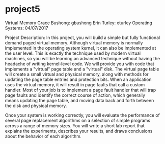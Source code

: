 # project5
Virtual Memory
Grace Bushong: gbushong
Erin Turley: eturley
Operating Systems: 04/07/2017

Project Description: In this project, you will build a simple but fully functional demand paged virtual memory. Although virtual memory is normally implemented in the operating system kernel, it can also be implemented at the user level. This is exactly the technique used by modern virtual machines, so you will be learning an advanced technique without having the headache of writing kernel-level code. We will provide you with code that implements a "virtual" page table and a "virtual" disk. The virtual page table will create a small virtual and physical memory, along with methods for updating the page table entries and protection bits. When an application uses the virtual memory, it will result in page faults that call a custom handler. Most of your job is to implement a page fault handler that will trap page faults and identify the correct course of action, which generally means updating the page table, and moving data back and forth between the disk and physical memory.

Once your system is working correctly, you will evaluate the performance of several page replacement algorithms on a selection of simple programs across a range of memory sizes. You will write a short lab report that explains the experiments, describes your results, and draws conclusions about the behavior of each algorithm. 
